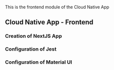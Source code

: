 This is the frontend module of the Cloud Native App

## Cloud Native App - Frontend

### Creation of NextJS App

### Configuration of Jest

### Configuration of Material UI
